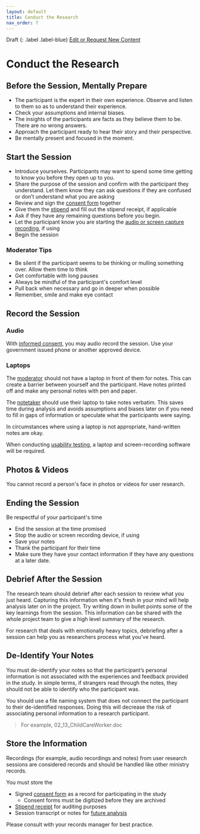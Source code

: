 ```yaml
---
layout: default
title: Conduct the Research
nav_order: 7
---
```


Draft
{: .label .label-blue}
[Edit or Request New Content](https://github.com/bcgov/user-research-guide/issues/new/choose)

# Conduct the Research

## Before the Session, Mentally Prepare

- The participant is the expert in their own experience. Observe and listen to them so as to understand their experience.
- Check your assumptions and internal biases.
- The insights of the participants are facts as they believe them to be. There are no wrong answers.
- Approach the participant ready to hear their story and their perspective.
- Be mentally present and focused in the moment.

## Start the Session

- Introduce yourselves. Participants may want to spend some time getting to know you before they open up to you.
- Share the purpose of the session and confirm with the participant they understand. Let them know they can ask questions if they are confused or don’t understand what you are asking
- Review and sign the [consent form](https://bcgov.github.io/user-research-guide/planning-research/consent.html#consent-forms) together
- Give them the [stipend](https://bcgov.github.io/user-research-guide/planning-research/compensation.html#compensation--stipends) and fill out the stipend receipt, if applicable
- Ask if they have any remaining questions before you begin.
- Let the participant know you are starting the [audio or screen capture recording](https://bcgov.github.io/user-research-guide/conduct-research.html#record-the-session), if using
- Begin the session


### Moderator Tips
- Be silent if the participant seems to be thinking or mulling something over. Allow them time to think  
- Get comfortable with long pauses  
- Always be mindful of the participant's comfort level  
- Pull back when necessary and go in deeper when possible
- Remember, smile and make eye contact


## Record the Session

### Audio
With [informed consent](https://bcgov.github.io/user-research-guide/planning-research/consent.html), you may audio record the session. Use your government issued phone or another approved device.

### Laptops
The [moderator](https://bcgov.github.io/user-research-guide/build-the-case.html#researcher-roles-and-responsibilities) should not have a laptop in front of them for notes. This can create a barrier between yourself and the participant. Have notes printed off and make any personal notes with pen and paper.

The [notetaker](https://bcgov.github.io/user-research-guide/build-the-case.html#researcher-roles-and-responsibilities) should use their laptop to take notes verbatim. This saves time during analysis and avoids assumptions and biases later on if you need to fill in gaps of information or speculate what the participants were saying.

In circumstances where using a laptop is not appropriate, hand-written notes are okay.

When conducting [usability testing](https://bcgov.github.io/user-research-guide/activities/usability-testing.html), a laptop and screen-recording software will be required.

## Photos & Videos
You cannot record a person's face in photos or videos for user research.

## Ending the Session

Be respectful of your participant's time
- End the session at the time promised
- Stop the audio or screen recording device, if using
- Save your notes
- Thank the participant for their time
- Make sure they have your contact information if they have any questions at a later date.

## Debrief After the Session

The research team should debrief after each session to review what you just heard. Capturing this information when it's fresh in your mind will help analysis later on in the project. Try writing down in bullet points some of the key learnings from the session. This information can be shared with the whole project team to give a high level summary of the research.

For research that deals with emotionally heavy topics, debriefing after a session can help you as researchers process what you've heard.

## De-Identify Your Notes

You must de-identify your notes so that the participant’s personal information is not associated with the experiences and feedback provided in the study. In simple terms, if strangers read through the notes, they should not be able to identify who the participant was.

You should use a file naming system that does not connect the participant to their de-identified responses. Doing this will decrease the risk of associating personal information to a research participant.  

> For example, 02_13_ChildCareWorker.doc

## Store the Information

Recordings (for example, audio recordings and notes) from user research sessions are considered records and should be handled like other ministry records.  

You must store the

- Signed [consent form](https://bcgov.github.io/user-research-guide/planning-research/consent.html) as a record for participating in the study
  - Consent forms must be digitized before they are archived
- [Stipend receipt](https://bcgov.github.io/user-research-guide/planning-research/compensation.html#proof-of-compensation) for auditing purposes
- Session transcript or notes for [future analysis](https://bcgov.github.io/user-research-guide/analysis.html)

Please consult with your records manager for best practice.

